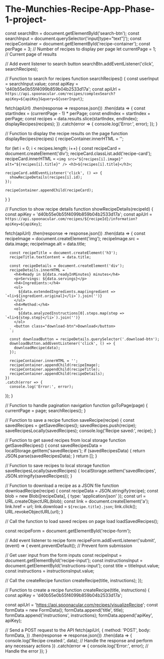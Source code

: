 # The-Munchies-Recipe-App-Phase-1-project-
const searchBtn = document.getElementById('search-btn');
const searchInput = document.querySelector('input[type="text"]');
const recipeContainer = document.getElementById('recipe-container');
const perPage = 3; // Number of recipes to display per page
let currentPage = 1; // Current page of results

// Add event listener to search button
searchBtn.addEventListener('click', searchRecipes);

// Function to search for recipes
function searchRecipes() {
  const userInput = searchInput.value;
  const apiKey = 'd40b55e0b55f4099b859b04b2533d17a';
  const apiUrl = `https://api.spoonacular.com/recipes/complexSearch?apiKey=${apiKey}&query=${userInput}`;

  fetch(apiUrl)
    .then(response => response.json())
    .then(data => {
      const startIndex = (currentPage - 1) * perPage;
      const endIndex = startIndex + perPage;
      const recipes = data.results.slice(startIndex, endIndex);
      displayRecipes(recipes);
    })
    .catch(error => {
      console.log('Error:', error);
    });
}

// Function to display the recipe results on the page
function displayRecipes(recipes) {
  recipeContainer.innerHTML = '';

  for (let i = 0; i < recipes.length; i++) {
    const recipeCard = document.createElement('div');
    recipeCard.classList.add('recipe-card');
    recipeCard.innerHTML = `
      <img src="${recipes[i].image}" alt="${recipes[i].title}" />
      <h3>${recipes[i].title}</h3>
    `;

    recipeCard.addEventListener('click', () => {
      showRecipeDetails(recipes[i].id);
    });

    recipeContainer.appendChild(recipeCard);
  }
}

// Function to show recipe details
function showRecipeDetails(recipeId) {
  const apiKey = 'd40b55e0b55f4099b859b04b2533d17a';
  const apiUrl = `https://api.spoonacular.com/recipes/${recipeId}/information?apiKey=${apiKey}`;

  fetch(apiUrl)
    .then(response => response.json())
    .then(data => {
      const recipeImage = document.createElement('img');
      recipeImage.src = data.image;
      recipeImage.alt = data.title;

      const recipeTitle = document.createElement('h3');
      recipeTitle.textContent = data.title;

      const recipeDetails = document.createElement('div');
      recipeDetails.innerHTML = `
        <h4>Ready in ${data.readyInMinutes} minutes</h4>
        <p>Servings: ${data.servings}</p>
        <h4>Ingredients:</h4>
        <ul>
          ${data.extendedIngredients.map(ingredient => `<li>${ingredient.original}</li>`).join('')}
        </ul>
        <h4>Method:</h4>
        <ol>
          ${data.analyzedInstructions[0].steps.map(step => `<li>${step.step}</li>`).join('')}
        </ol>
        <button class="download-btn">Download</button>
      `;

      const downloadButton = recipeDetails.querySelector('.download-btn');
      downloadButton.addEventListener('click', () => {
        downloadRecipe(data);
      });

      recipeContainer.innerHTML = '';
      recipeContainer.appendChild(recipeImage);
      recipeContainer.appendChild(recipeTitle);
      recipeContainer.appendChild(recipeDetails);
    })
    .catch(error => {
      console.log('Error:', error);
});
}

// Function to handle pagination navigation
function goToPage(page) {
  currentPage = page;
  searchRecipes();
}

// Function to save a recipe
function saveRecipe(recipe) {
  const savedRecipes = getSavedRecipes();
  savedRecipes.push(recipe);
  saveRecipesLocally(savedRecipes);
  console.log('Recipe saved:', recipe);
}

// Function to get saved recipes from local storage
function getSavedRecipes() {
  const savedRecipesData = localStorage.getItem('savedRecipes');
  if (savedRecipesData) {
    return JSON.parse(savedRecipesData);
  }
  return [];
}

// Function to save recipes to local storage
function saveRecipesLocally(savedRecipes) {
  localStorage.setItem('savedRecipes', JSON.stringify(savedRecipes));
}

// Function to download a recipe as a JSON file
function downloadRecipe(recipe) {
  const recipeData = JSON.stringify(recipe);
  const blob = new Blob([recipeData], { type: 'application/json' });
  const url = URL.createObjectURL(blob);
  const link = document.createElement('a');
  link.href = url;
  link.download = `${recipe.title}.json`;
  link.click();
  URL.revokeObjectURL(url);
}

// Call the function to load saved recipes on page load
loadSavedRecipes();

const recipeForm = document.getElementById('recipe-form');

// Add event listener to recipe form
recipeForm.addEventListener('submit', (event) => {
  event.preventDefault(); // Prevent form submission

  // Get user input from the form inputs
  const recipeInput = document.getElementById('recipe-input');
  const instructionsInput = document.getElementById('instructions-input');
  const title = titleInput.value;
  const instructions = instructionsInput.value;

  // Call the createRecipe function
  createRecipe(title, instructions);
});

// Function to create a recipe
function createRecipe(title, instructions) {
  const apiKey = 'd40b55e0b55f4099b859b04b2533d17a'; 

  const apiUrl = 'https://api.spoonacular.com/recipes/visualizeRecipe';
  const formData = new FormData();
  formData.append('title', title);
  formData.append('instructions', instructions);
  formData.append('apiKey', apiKey);

  // Send a POST request to the API
  fetch(apiUrl, {
    method: 'POST',
    body: formData,
  })
    .then(response => response.json())
    .then(data => {
      console.log('Recipe created:', data);
      // Handle the response and perform any necessary actions
    })
    .catch(error => {
      console.log('Error:', error);
      // Handle the error
    });
}


